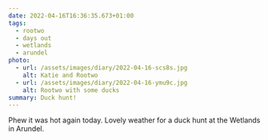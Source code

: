 ```yaml
---
date: 2022-04-16T16:36:35.673+01:00
tags:
  - rootwo
  - days out
  - wetlands
  - arundel
photo:
  - url: /assets/images/diary/2022-04-16-scs8s.jpg
    alt: Katie and Rootwo
  - url: /assets/images/diary/2022-04-16-ymu9c.jpg
    alt: Rootwo with some ducks
summary: Duck hunt!
---
```

Phew it was hot again today. Lovely weather for a duck hunt at the Wetlands in Arundel. 
